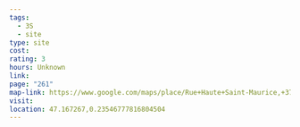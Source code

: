 ```yaml
---
tags:
  - 3S
  - site
type: site
cost: 
rating: 3
hours: Unknown
link: 
page: "261"
map-link: https://www.google.com/maps/place/Rue+Haute+Saint-Maurice,+37500+Chinon,+France/@47.1671816,0.2329661,17z/data=!3m1!4b1!4m6!3m5!1s0x47fd422f1ed883cd:0xc69985d645f021d6!8m2!3d47.167178!4d0.235541!16s%2Fg%2F1tdb3m_m?entry=ttu&g_ep=EgoyMDI0MDkxMS4wIKXMDSoASAFQAw%3D%3D
visit: 
location: 47.167267,0.23546777816804504
---
```

